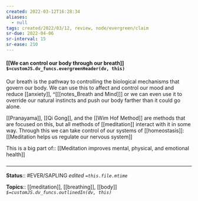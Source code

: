 ```yaml
---
created: 2022-03-12T16:28:34 
aliases:
  - null
tags: created/2022/03/12, review, node/evergreen/claim
sr-due: 2022-04-06
sr-interval: 15
sr-ease: 210
---
```


#### [[We can control our body through our breath]] `$=customJS.dv_funcs.evergreenHeader(dv, this)`

Our breath is the pathway to controlling the biological mechanisms that govern our body. We can use this to affect and control our mood and reduce [[anxiety]],
^[[[notes_Breath and Mind]]]
or we can even use it to override our natural instincts and push our body farther than it could go alone.

[[Pranayama]], [[Qi Gong]], and the [[Wim Hof Method]] are methods that are focused on this, but all methods of [[meditation]]
interact with it in some way.
Through this we can take control of our systems of [[homeostasis]]:
[[Meditation helps us regulate our nervous system]]

This is a big 
part of:: [[Meditation improves mental, physical, and emotional health]]

### <hr class="footnote"/>

**Status**:: #EVER/SAPLING 
*edited `=this.file.mtime`*

**Topics**:: [[meditation]], [[breathing]], [[body]]
*`$=customJS.dv_funcs.outlinedIn(dv, this)`*
